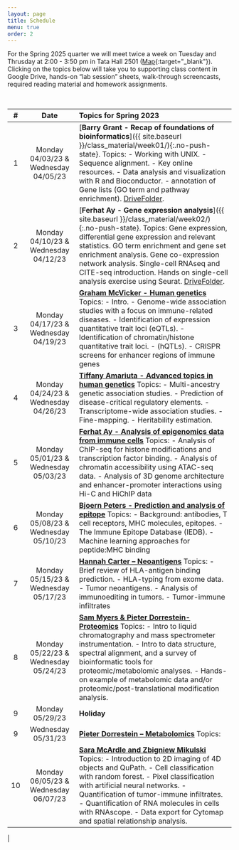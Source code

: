 ```yaml
---
layout: page
title: Schedule
menu: true
order: 2
---
```



For the Spring 2025 quarter we will meet twice a week on Tuesday and Thrusday at 2:00 - 3:50 pm in Tata Hall 2501 ([Map](https://goo.gl/maps/Cd8z9Zexx6q){:target="_blank"}). Clicking on the topics below will take you to supporting class content in Google Drive, hands-on “lab session” sheets, walk-through screencasts, required reading material and homework assignments.


<br>

| \# | Date         | Topics for Spring 2023                                                                                                                                                                                                                                                                                                                                                                                                                                                    |
| :-: | :-----------: | :------------------------------------------------------------------------------------------------------------------------------------------------------------------------------------------------------------------------------------------------------------------------------------------------------------------------------------------------------------------------------------------------------------------------------------------------------------------------ |
| 1  | Monday 04/03/23 & Wednesday 04/05/23 | [**Barry Grant - Recap of foundations of bioinformatics**]({{ site.baseurl }}/class_material/week01/){:.no-push-state}. Topics: - Working with UNIX. - Sequence alignment. - Key online resources. - Data analysis and visualization with R and Bioconductor. - annotation of Gene lists (GO term and pathway enrichment). [DriveFolder](https://drive.google.com/drive/folders/1p43J8N9MEJ-VpOurQYehkVh-ezT8RdEf).                                                                                                                                               |
| 2  | Monday 04/10/23 & Wednesday 04/12/23 | [**Ferhat Ay - Gene expression analysis**]({{ site.baseurl }}/class_material/week02/){:.no-push-state}. Topics: Gene expression, differential gene expression and relevant statistics. GO term enrichment and gene set enrichment analysis. Gene co-expression network analysis. Single-cell RNAseq and CITE-seq introduction. Hands on single-cell analysis exercise using Seurat. [DriveFolder](https://drive.google.com/drive/folders/1CLCchddLnQK2ZnhNp2tWx7bbjwsdJe-m).                                                                                                                                            |
| 3  | Monday 04/17/23 & Wednesday 04/19/23 | [**Graham McVicker - Human genetics**](https://drive.google.com/drive/folders/1FIJCc_fmrYKIrpX_pFyGE-0XOXwSsSaB) Topics: - Intro. - Genome-wide association studies with a focus on immune-related diseases. - Identification of expression quantitative trait loci (eQTLs). - Identification of chromatin/histone quantitative trait loci. - (hQTLs). - CRISPR screens for enhancer regions of immune genes                                                                                                                                                                                                                        |
| 4  | Monday 04/24/23 & Wednesday 04/26/23 | [**Tiffany Amariuta - Advanced topics in human genetics**](https://drive.google.com/drive/folders/1QTvN-es7M84gjmJbEF2zm6bbLSjzW7fb) Topics: - Multi-ancestry genetic association studies. - Prediction of disease-critical regulatory elements. - Transcriptome-wide association studies. - Fine-mapping. - Heritability estimation.                                                                                                      |
| 5  | Monday 05/01/23 & Wednesday 05/03/23 | [**Ferhat Ay - Analysis of epigenomics data from immune cells**](https://drive.google.com/drive/folders/1f3dSdHD_1KsHUAMgq50HixxV7li1Pvka) Topics: - Analysis of ChIP-seq for histone modifications and transcription factor binding. - Analysis of chromatin accessibility using ATAC-seq data. - Analysis of 3D genome architecture and enhancer-promoter interactions using Hi-C and HiChIP data                                                                                                                                                                                                                                                        |
| 6  | Monday 05/08/23 & Wednesday 05/10/23 | [**Bjoern Peters - Prediction and analysis of epitope**](https://drive.google.com/drive/folders/1ZeW7sU088F_ToMKSgtUApRspYH1Y20am) Topics: - Background: antibodies, T cell receptors, MHC molecules, epitopes. - The Immune Epitope Database (IEDB). - Machine learning approaches for peptide:MHC binding                                                                                                                                                                                                                                                                                       |
| 7  | Monday 05/15/23 & Wednesday 05/17/23 | [**Hannah Carter – Neoantigens**](https://drive.google.com/drive/folders/1cOVIMH93SDLfwqgyPGz8sdDs4xwwel9a) Topics: - Brief review of HLA-antigen binding prediction. - HLA-typing from exome data. - Tumor neoantigens. - Analysis of immunoediting in tumors. - Tumor-immune infiltrates                                                                                                                                                                                                                                            |
| 8  | Monday 05/22/23 & Wednesday 05/24/23 | [**Sam Myers & Pieter Dorrestein- Proteomics**](https://drive.google.com/drive/folders/1-lRsOoxWslqso1ce3Zt9cL2k7Fy2rFEA) Topics: - Intro to liquid chromatography and mass spectrometer instrumentation. - Intro to data structure, spectral alignment, and a survey of bioinformatic tools for proteomic/metabolomic analyses. - Hands-on example of metabolomic data and/or proteomic/post-translational modification analysis.                                                                                                                                                                                                             |
| 9 | Monday 05/29/23  | **Holiday**                                                                                                                                                                                                                                             |
| 9 | Wednesday 05/31/23 | [**Pieter Dorrestein – Metabolomics**](https://drive.google.com/drive/folders/1cQ4VLc64HSQEb-xfWx9DgDafB2hsnpLu) Topics:                                                                                                                                                                              |
| 10 | Monday 06/05/23 & Wednesday 06/07/23 | [**Sara McArdle and Zbigniew Mikulski**](https://drive.google.com/drive/folders/1tP3-V7KNqguP6Z2dDOWAbzjCpyTFRL0V) Topics: - Introduction to 2D imaging of 4D objects and QuPath. - Cell classification with random forest. - Pixel classification with artificial neural networks. - Quantification of tumor-immune infiltrates. - Quantification of RNA molecules in cells with RNAscope. - Data export for Cytomap and spatial relationship analysis.   
|                                                                                                                                                                                                                                                                                                                                                                                     
